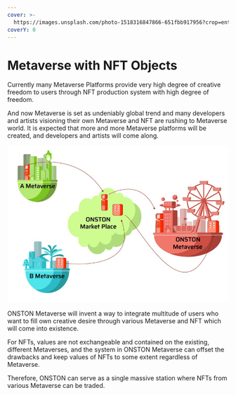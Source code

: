 ```yaml
---
cover: >-
  https://images.unsplash.com/photo-1518316847866-651fbb917956?crop=entropy&cs=srgb&fm=jpg&ixid=MnwxOTcwMjR8MHwxfHNlYXJjaHw3fHx3b3JsZHxlbnwwfHx8fDE2MzkyNDk4MDA&ixlib=rb-1.2.1&q=85
coverY: 0
---
```


# Metaverse with NFT Objects

Currently many Metaverse Platforms provide very high degree of creative freedom to users through NFT production system with high degree of freedom.

And now Metaverse is set as undeniably global trend and many developers and artists visioning their own Metaverse and NFT are rushing to Metaverse world. It is expected that more and more Metaverse platforms will be created, and developers and artists will come along.

![](<../.gitbook/assets/image (6) (1).png>)

ONSTON Metaverse will invent a way to integrate multitude of users who want to fill own creative desire through various Metaverse and NFT which will come into existence.

For NFTs, values are not exchangeable and contained on the existing, different Metaverses, and the system in ONSTON Metaverse can offset the drawbacks and keep values of NFTs to some extent regardless of Metaverse.

Therefore, ONSTON can serve as a single massive station where NFTs from various Metaverse can be traded.
